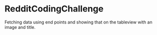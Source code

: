 # RedditCodingChallenge
Fetching data using end points and showing that on the tableview with an image and title.
